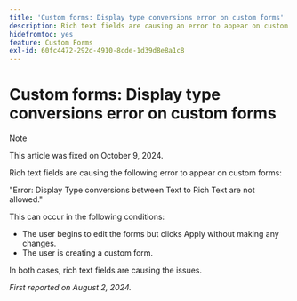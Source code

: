 ```yaml
---
title: 'Custom forms: Display type conversions error on custom forms'
description: Rich text fields are causing an error to appear on custom forms.
hidefromtoc: yes
feature: Custom Forms
exl-id: 60fc4472-292d-4910-8cde-1d39d8e8a1c8
---
```

# Custom forms: Display type conversions error on custom forms

>[!NOTE]
>
>This article was fixed on October 9, 2024.

Rich text fields are causing the following error to appear on custom forms:

"Error: Display Type conversions between Text to Rich Text are not allowed."

This can occur in the following conditions:

* The user begins to edit the forms but clicks Apply without making any changes.
* The user is creating a custom form.

In both cases, rich text fields are causing the issues.

_First reported on August 2, 2024._
